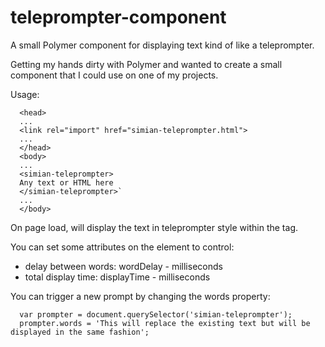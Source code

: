 teleprompter-component
======================

A small Polymer component for displaying text kind of like a teleprompter.

Getting my hands dirty with Polymer and wanted to create a small component that I could use on one of my projects.

Usage:
```
  <head>
  ...
  <link rel="import" href="simian-teleprompter.html">
  ...
  </head>
  <body>
  ...
  <simian-teleprompter>
  Any text or HTML here
  </simian-teleprompter>`
  ...
  </body>
```
On page load, will display the text in teleprompter style within the tag. 

You can set some attributes on the element to control:
- delay between words: wordDelay - milliseconds
- total display time: displayTime - milliseconds
  
You can trigger a new prompt by changing the words property:
```
  var prompter = document.querySelector('simian-teleprompter');
  prompter.words = 'This will replace the existing text but will be displayed in the same fashion';
```

